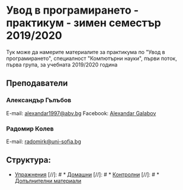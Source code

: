 # Увод в програмирането - практикум - зимен семестър 2019/2020

Тук може да намерите материалите за практикума по "Увод в програмирането", специалност
"Компютърни науки", първи поток, първа група, за учебната 2019/2020 година

## Преподаватели

### Александър Гълъбов

E-mail: alexandar1997@abv.bg
Facebook: [Alexandar Galabov](https://www.facebook.com/alexandar.galabov)

### Радомир Колев

E-mail: radomirk@uni-sofia.bg

## Структура:
* [Упражнения](еxercises)
[//]: # * [Домашни](Homeworks)
[//]: # * [Контролни](Exams)
[//]: # * [Допълнителни материали](Others)
